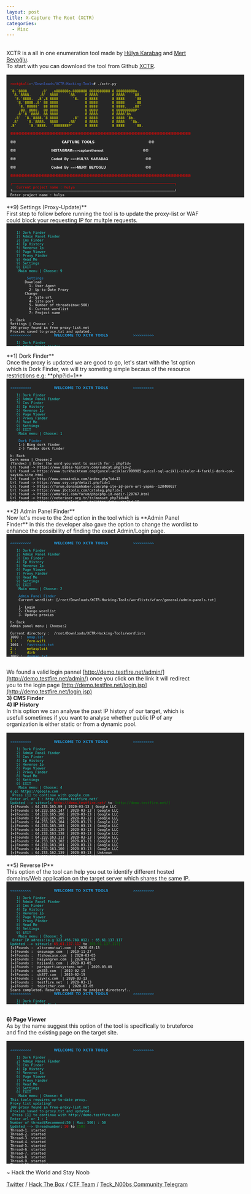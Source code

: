 ```yaml
---
layout: post
title: X-Capture The Root (XCTR)
categories:
  - Misc
---
```


<br>XCTR is a all in one enumeration tool made by [Hülya Karabag](https://www.instagram.com/tmrswrr/?hl=en) and [Mert Beyoğlu](https://www.instagram.com/mertbyo/?hl=en).
<br>To start with you can download the tool from Github [XCTR](https://github.com/capture0x/XCTR-Hacking-Tools).
<font size="1">
<div style="height:300px;width:600px;overflow:auto;background-color:#262626;color:White;scrollbar-base-color:gold;font-family:monospace;padding:10px;">
<p><font color="red">root@kali</font>:<font color="RoyalBlue">~/Downloads/XCTR-Hacking-Tools</font># ./xctr.py</p>
<p><font color="yellow">`8.`8888.&nbsp;&nbsp;&nbsp;&nbsp;&nbsp;&nbsp;,8'&nbsp;&nbsp;,o888888o.8888888&nbsp;8888888888&nbsp;8&nbsp;888888888o.</font>
<br><font color="yellow">&nbsp;`8.`8888.&nbsp;&nbsp;&nbsp;&nbsp;,8'&nbsp;&nbsp;8888&nbsp;&nbsp;&nbsp;&nbsp;&nbsp;`88.&nbsp;&nbsp;&nbsp;&nbsp;8&nbsp;8888&nbsp;&nbsp;&nbsp;&nbsp;&nbsp;&nbsp;&nbsp;8&nbsp;8888&nbsp;&nbsp;&nbsp;&nbsp;`88.</font>  
<br><font color="yellow">&nbsp;&nbsp;`8.`8888.&nbsp;&nbsp;,8',8&nbsp;8888&nbsp;&nbsp;&nbsp;&nbsp;&nbsp;&nbsp;&nbsp;`8.&nbsp;&nbsp;&nbsp;8&nbsp;8888&nbsp;&nbsp;&nbsp;&nbsp;&nbsp;&nbsp;&nbsp;8&nbsp;8888&nbsp;&nbsp;&nbsp;&nbsp;&nbsp;`88</font>  
<br><font color="yellow">&nbsp;&nbsp;&nbsp;`8.`8888.,8'&nbsp;88&nbsp;8888&nbsp;&nbsp;&nbsp;&nbsp;&nbsp;&nbsp;&nbsp;&nbsp;&nbsp;&nbsp;&nbsp;&nbsp;&nbsp;8&nbsp;8888&nbsp;&nbsp;&nbsp;&nbsp;&nbsp;&nbsp;&nbsp;8&nbsp;8888&nbsp;&nbsp;&nbsp;&nbsp;&nbsp;,88</font>  
<br><font color="yellow">&nbsp;&nbsp;&nbsp;&nbsp;`8.`88888'&nbsp;&nbsp;88&nbsp;8888&nbsp;&nbsp;&nbsp;&nbsp;&nbsp;&nbsp;&nbsp;&nbsp;&nbsp;&nbsp;&nbsp;&nbsp;&nbsp;8&nbsp;8888&nbsp;&nbsp;&nbsp;&nbsp;&nbsp;&nbsp;&nbsp;8&nbsp;8888.&nbsp;&nbsp;&nbsp;,88'</font>  
<br><font color="yellow">&nbsp;&nbsp;&nbsp;&nbsp;.88.`8888.&nbsp;&nbsp;88&nbsp;8888&nbsp;&nbsp;&nbsp;&nbsp;&nbsp;&nbsp;&nbsp;&nbsp;&nbsp;&nbsp;&nbsp;&nbsp;&nbsp;8&nbsp;8888&nbsp;&nbsp;&nbsp;&nbsp;&nbsp;&nbsp;&nbsp;8&nbsp;888888888P'</font>   
<br><font color="yellow">&nbsp;&nbsp;&nbsp;.8'`8.`8888.&nbsp;88&nbsp;8888&nbsp;&nbsp;&nbsp;&nbsp;&nbsp;&nbsp;&nbsp;&nbsp;&nbsp;&nbsp;&nbsp;&nbsp;&nbsp;8&nbsp;8888&nbsp;&nbsp;&nbsp;&nbsp;&nbsp;&nbsp;&nbsp;8&nbsp;8888`8b</font>       
<br><font color="yellow">&nbsp;&nbsp;.8'&nbsp;&nbsp;`8.`8888.`8&nbsp;8888&nbsp;&nbsp;&nbsp;&nbsp;&nbsp;&nbsp;&nbsp;.8'&nbsp;&nbsp;&nbsp;8&nbsp;8888&nbsp;&nbsp;&nbsp;&nbsp;&nbsp;&nbsp;&nbsp;8&nbsp;8888&nbsp;`8b.</font>     
<br><font color="yellow">&nbsp;.8'&nbsp;&nbsp;&nbsp;&nbsp;`8.`8888.&nbsp;&nbsp;8888&nbsp;&nbsp;&nbsp;&nbsp;&nbsp;,88'&nbsp;&nbsp;&nbsp;&nbsp;8&nbsp;8888&nbsp;&nbsp;&nbsp;&nbsp;&nbsp;&nbsp;&nbsp;8&nbsp;8888&nbsp;&nbsp;&nbsp;`8b.</font>   
<br><font color="yellow">.8'&nbsp;&nbsp;&nbsp;&nbsp;&nbsp;&nbsp;`8.`8888.&nbsp;&nbsp;`8888888P'&nbsp;&nbsp;&nbsp;&nbsp;&nbsp;&nbsp;8&nbsp;8888&nbsp;&nbsp;&nbsp;&nbsp;&nbsp;&nbsp;&nbsp;8&nbsp;8888&nbsp;&nbsp;&nbsp;&nbsp;&nbsp;`88.</font></p>        
<p><font color="red">֎֎֎֎֎֎֎֎֎֎֎֎֎֎֎֎֎֎֎֎֎֎֎֎֎֎֎֎֎֎֎֎֎֎֎֎֎֎֎֎֎֎֎֎֎֎֎֎֎֎֎֎֎֎֎֎֎֎֎֎֎֎֎֎</font></p>
<p><font color="white">֎֎&nbsp;&nbsp;&nbsp;&nbsp;&nbsp;&nbsp;&nbsp;&nbsp;&nbsp;&nbsp;&nbsp;&nbsp;&nbsp;&nbsp;&nbsp;&nbsp;&nbsp;&nbsp;&nbsp;&nbsp;&nbsp;&nbsp;𝗖𝗔𝗣𝗧𝗨𝗥𝗘 𝗧𝗢𝗢𝗟𝗦&nbsp;&nbsp;&nbsp;&nbsp;&nbsp;&nbsp;&nbsp;&nbsp;&nbsp;&nbsp;&nbsp;&nbsp;&nbsp;&nbsp;&nbsp;&nbsp;&nbsp;&nbsp;&nbsp;&nbsp;&nbsp;&nbsp;&nbsp;&nbsp;&nbsp;&nbsp;֎֎</font></p>
<p><font color="white">֎֎&nbsp;&nbsp;&nbsp;&nbsp;&nbsp;&nbsp;&nbsp;&nbsp;&nbsp;&nbsp;&nbsp;&nbsp;&nbsp;&nbsp;&nbsp;&nbsp;&nbsp;𝐈𝐍𝐒𝐓𝐀𝐆𝐑𝐀𝐌==>𝐜𝐚𝐩𝐭𝐮𝐫𝐞𝐭𝐡𝐞𝐫𝐨𝐨𝐭&nbsp;&nbsp;&nbsp;&nbsp;&nbsp;&nbsp;&nbsp;&nbsp;&nbsp;&nbsp;&nbsp;&nbsp;&nbsp;&nbsp;&nbsp;&nbsp;&nbsp;&nbsp;&nbsp;֎֎</font></p>
<p><font color="white">֎֎&nbsp;&nbsp;&nbsp;&nbsp;&nbsp;&nbsp;&nbsp;&nbsp;&nbsp;&nbsp;&nbsp;&nbsp;&nbsp;&nbsp;&nbsp;&nbsp;&nbsp;𝐂𝐨𝐝𝐞𝐝 𝐁𝐲 ==>𝐇𝐔𝐋𝐘𝐀 𝐊𝐀𝐑𝐀𝐁𝐀𝐆&nbsp;&nbsp;&nbsp;&nbsp;&nbsp;&nbsp;&nbsp;&nbsp;&nbsp;&nbsp;&nbsp;&nbsp;&nbsp;&nbsp;&nbsp;&nbsp;&nbsp;&nbsp;֎֎</font></p>
<p><font color="white">֎֎&nbsp;&nbsp;&nbsp;&nbsp;&nbsp;&nbsp;&nbsp;&nbsp;&nbsp;&nbsp;&nbsp;&nbsp;&nbsp;&nbsp;&nbsp;&nbsp;&nbsp;𝐂𝐨𝐝𝐞𝐝 𝐁𝐲 ==>𝐌𝐄𝐑𝐓 𝐁𝐄𝐘𝐎𝐆𝐋𝐔&nbsp;&nbsp;&nbsp;&nbsp;&nbsp;&nbsp;&nbsp;&nbsp;&nbsp;&nbsp;&nbsp;&nbsp;&nbsp;&nbsp;&nbsp;&nbsp;&nbsp;&nbsp;&nbsp;֎֎</font></p>
<p><font color="red">֎֎֎֎֎֎֎֎֎֎֎֎֎֎֎֎֎֎֎֎֎֎֎֎֎֎֎֎֎֎֎֎֎֎֎֎֎֎֎֎֎֎֎֎֎֎֎֎֎֎֎֎֎֎֎֎֎֎֎֎֎֎֎֎</font></p>
<p><font color="red">┌──────────────────────────────────────────────────────────────────────────────┐</font>
<br><font color="red">&nbsp;&nbsp;&nbsp;Current project name	: hulya</font>
<br><font color="white">└──────────────────────────────────────────────────────────────────────────────┘</font>
<br><font color="white">Enter project name		: hulya</font>
<br><font color="red">Directory not found!</font>
<br><font color="white">Do you want to create _hulya_ named project directory?</font>
<br><font color="white">y/n	: y</font>
<br><font color="#6bff33">Directory created successfully!</font>
<br><font color="#6bff33">Check directory	: /root/Downloads/XCTR-Hacking-Tools/results/hulya</font>
<br><font color="#239ade"><<<<<<<<<<&nbsp;&nbsp;&nbsp;&nbsp;&nbsp;&nbsp;&nbsp;&nbsp;&nbsp;&nbsp;&nbsp;𝗪𝗘𝗟𝗖𝗢𝗠𝗘 𝗧𝗢 𝗫𝗖𝗧𝗥 𝗧𝗢𝗢𝗟𝗦&nbsp;&nbsp;&nbsp;&nbsp;&nbsp;&nbsp;&nbsp;&nbsp;&nbsp;&nbsp;&nbsp;&nbsp;>>>>>>>>>></font></p>
<p><font color="23ded6">&nbsp;&nbsp;&nbsp;1) Dork Finder</font>
<br><font color="23ded6">&nbsp;&nbsp;&nbsp;2) Admin Panel Finder</font>
<br><font color="23ded6">&nbsp;&nbsp;&nbsp;3) Cms Finder</font>
<br><font color="23ded6">&nbsp;&nbsp;&nbsp;4) Ip History</font>
<br><font color="23ded6">&nbsp;&nbsp;&nbsp;5) Reverse Ip</font>
<br><font color="23ded6">&nbsp;&nbsp;&nbsp;6) Page Viewer</font>
<br><font color="23ded6">&nbsp;&nbsp;&nbsp;7) Proxy Finder</font>
<br><font color="23ded6">&nbsp;&nbsp;&nbsp;8) Read Me</font>
<br><font color="23ded6">&nbsp;&nbsp;&nbsp;9) Settings</font>
<br><font color="23ded6">&nbsp;&nbsp;&nbsp;0) EXIT</font>
<br><font color="23ded6">&nbsp;&nbsp;&nbsp;&nbsp;Main menu | Choose:</font> </p>
</div>
</font>
<br>**9) Settings (Proxy-Update)**
<br>First step to follow before running the tool is to update the proxy-list or WAF could block your requesting IP for multple requests.
<font size="1">
<div style="height:300px;width:600px;overflow:auto;background-color:#262626;color:White;scrollbar-base-color:gold;font-family:monospace;padding:10px;">
<p><font color="23ded6">&nbsp;&nbsp;&nbsp;1) Dork Finder</font>
<br><font color="23ded6">&nbsp;&nbsp;&nbsp;2) Admin Panel Finder</font>
<br><font color="23ded6">&nbsp;&nbsp;&nbsp;3) Cms Finder</font>
<br><font color="23ded6">&nbsp;&nbsp;&nbsp;4) Ip History</font>
<br><font color="23ded6">&nbsp;&nbsp;&nbsp;5) Reverse Ip</font>
<br><font color="23ded6">&nbsp;&nbsp;&nbsp;6) Page Viewer</font>
<br><font color="23ded6">&nbsp;&nbsp;&nbsp;7) Proxy Finder</font>
<br><font color="23ded6">&nbsp;&nbsp;&nbsp;8) Read Me</font>
<br><font color="23ded6">&nbsp;&nbsp;&nbsp;9) Settings</font>
<br><font color="23ded6">&nbsp;&nbsp;&nbsp;0) EXIT</font>
<br><font color="23ded6">&nbsp;&nbsp;&nbsp;&nbsp;Main menu | Choose: 9</font></p>
<p><font color="#239ade">&nbsp;&nbsp;&nbsp;&nbsp;&nbsp;&nbsp;&nbsp;&nbsp;Settings</font>
<br><font color="white">&nbsp;&nbsp;&nbsp;&nbsp;&nbsp;&nbsp;&nbsp;Download</font>
<br><font color="white">&nbsp;&nbsp;&nbsp;&nbsp;&nbsp;&nbsp;&nbsp;&nbsp;&nbsp;1- User Agent</font>
<br><font color="white">&nbsp;&nbsp;&nbsp;&nbsp;&nbsp;&nbsp;&nbsp;&nbsp;&nbsp;2- Up-to-Date Proxy</font>
<br><font color="white">&nbsp;&nbsp;&nbsp;&nbsp;&nbsp;&nbsp;&nbsp;Change</font>
<br><font color="white">&nbsp;&nbsp;&nbsp;&nbsp;&nbsp;&nbsp;&nbsp;&nbsp;&nbsp;3- Site url</font> 
<br><font color="white">&nbsp;&nbsp;&nbsp;&nbsp;&nbsp;&nbsp;&nbsp;&nbsp;&nbsp;4- Site port</font> 
<br><font color="white">&nbsp;&nbsp;&nbsp;&nbsp;&nbsp;&nbsp;&nbsp;&nbsp;&nbsp;5- Number of threads(max:500)</font> 
<br><font color="white">&nbsp;&nbsp;&nbsp;&nbsp;&nbsp;&nbsp;&nbsp;&nbsp;&nbsp;6- Current wordlist</font>
<br><font color="white">&nbsp;&nbsp;&nbsp;&nbsp;&nbsp;&nbsp;&nbsp;&nbsp;&nbsp;7- Project name</font></p>      
<p><font color="white">b- Back</font>
<br><font color="white">Settings | Choose	: 2</font>
<br><font color="white">300 proxy found in free-proxy-list.net</font>
<br><font color="white">Proxies saved to proxy.txt  and updated.</font>
<br><font color="#239ade"><<<<<<<<<<&nbsp;&nbsp;&nbsp;&nbsp;&nbsp;&nbsp;&nbsp;&nbsp;&nbsp;&nbsp;&nbsp;𝗪𝗘𝗟𝗖𝗢𝗠𝗘 𝗧𝗢 𝗫𝗖𝗧𝗥 𝗧𝗢𝗢𝗟𝗦&nbsp;&nbsp;&nbsp;&nbsp;&nbsp;&nbsp;&nbsp;&nbsp;&nbsp;&nbsp;&nbsp;&nbsp;>>>>>>>>>></font></p>
<p><font color="23ded6">&nbsp;&nbsp;&nbsp;1) Dork Finder</font>
<br><font color="23ded6">&nbsp;&nbsp;&nbsp;2) Admin Panel Finder</font>
<br><font color="23ded6">&nbsp;&nbsp;&nbsp;3) Cms Finder</font>
<br><font color="23ded6">&nbsp;&nbsp;&nbsp;4) Ip History</font>
<br><font color="23ded6">&nbsp;&nbsp;&nbsp;5) Reverse Ip</font>
<br><font color="23ded6">&nbsp;&nbsp;&nbsp;6) Page Viewer</font>
<br><font color="23ded6">&nbsp;&nbsp;&nbsp;7) Proxy Finder</font>
<br><font color="23ded6">&nbsp;&nbsp;&nbsp;8) Read Me</font>
<br><font color="23ded6">&nbsp;&nbsp;&nbsp;9) Settings</font>
<br><font color="23ded6">&nbsp;&nbsp;&nbsp;0) EXIT</font>
<br><font color="23ded6">&nbsp;&nbsp;&nbsp;&nbsp;Main menu | Choose:</font> </p>
</div>
</font>  
<br>**1) Dork Finder**
<br>Once the proxy is updated we are good to go, let's start with the 1st option which is Dork Finder, we will try someting simple becaus of the resource restrictions e.g: **php?id=1**
<font size="1">
<div style="height:300px;width:600px;overflow:auto;background-color:#262626;color:White;scrollbar-base-color:gold;font-family:monospace;padding:10px;">
<p><font color="#239ade"><<<<<<<<<<&nbsp;&nbsp;&nbsp;&nbsp;&nbsp;&nbsp;&nbsp;&nbsp;&nbsp;&nbsp;&nbsp;𝗪𝗘𝗟𝗖𝗢𝗠𝗘 𝗧𝗢 𝗫𝗖𝗧𝗥 𝗧𝗢𝗢𝗟𝗦&nbsp;&nbsp;&nbsp;&nbsp;&nbsp;&nbsp;&nbsp;&nbsp;&nbsp;&nbsp;&nbsp;&nbsp;>>>>>>>>>></font></p>
<p><font color="23ded6">&nbsp;&nbsp;&nbsp;1) Dork Finder</font>
<br><font color="23ded6">&nbsp;&nbsp;&nbsp;2) Admin Panel Finder</font>
<br><font color="23ded6">&nbsp;&nbsp;&nbsp;3) Cms Finder</font>
<br><font color="23ded6">&nbsp;&nbsp;&nbsp;4) Ip History</font>
<br><font color="23ded6">&nbsp;&nbsp;&nbsp;5) Reverse Ip</font>
<br><font color="23ded6">&nbsp;&nbsp;&nbsp;6) Page Viewer</font>
<br><font color="23ded6">&nbsp;&nbsp;&nbsp;7) Proxy Finder</font>
<br><font color="23ded6">&nbsp;&nbsp;&nbsp;8) Read Me</font>
<br><font color="23ded6">&nbsp;&nbsp;&nbsp;9) Settings</font>
<br><font color="23ded6">&nbsp;&nbsp;&nbsp;0) EXIT</font>
<br><font color="23ded6">&nbsp;&nbsp;&nbsp;&nbsp;Main menu | Choose: 1</font> </p>
<p><font color="#239ade">&nbsp;&nbsp;&nbsp;&nbsp;Dork Finder</font>
<br>&nbsp;&nbsp;&nbsp;&nbsp;1-) Bing dork finder      
<br>&nbsp;&nbsp;&nbsp;&nbsp;2-) Yandex dork finder</p>
<p>b- Back
<br>Dork menu | Choose:2
<br>(Yandex) | Enter the word you want to search for	: php?id=
<br>Url found ->  https://www.bible-history.com/subcat.php?id=2
<br>Url found ->  https://www.turkhackteam.org/guncel-aciklar/999985-guncel-sql-acikli-siteler-4-farkli-dork-cok-sayida-site.html
<br>Url found ->  http://www.sneaindia.com/index.php?id=15
<br>Url found ->  https://www.ssy.org/detail.php?id=1
<br>Url found ->  https://forum.donanimhaber.com/php-ile-id-gore-url-yapma--128400037
<br>Url found ->  https://www.jbctools.com/cataleg.php?id=1
<br>Url found ->  https://wmaraci.com/forum/php/php-id-nedir-120767.html
<br>Url found ->  https://veteriner.org.tr/tr/manset.php?id=46
<br>Url found ->  https://arsyayinlari.com.tr/kitap-detay.php?id=10
<br>Url found ->  http://katun.me/page.php?id=10
<br>Url found ->  http://esjindex.org/search.php?id=1
<br>Url found ->  http://zskblog.com/detay.aspx?id=10
<br>Url found ->  http://www.asfaa.org/members.php?id=1
<br>Url found ->  https://davidshop.com/showcat.php?id=55
<br>Url found ->  https://code.tutsplus.com/tr/tutorials/build-a-shopping-cart-with-php-and-mysql--net-5144
<br>Url found ->  https://www.erdinckoc.com.tr/htaccess-ile-php-seo-url-yapma-sef-link-nasil-yapilir-86.html
<br>Url found ->  http://burhanaltintas.com/HTML/Sayfa/7/php-htaccess-ile-seo-dostu-url-yapimi.html
<br>Url found ->  https://www.r10.net/php/691284-id-ye-gore-veri-cekme.html
<br>Url found ->  https://davutabi.com/php-htaccess-ile-seo-uyumlu-link-yapimi
<br>Url found ->  https://sanalkurs.net/php-ile-sayfa-editoru-3571.html
<br>Url found ->  https://www.mbrepository.com/category.php?id=1
<br>Url found ->  https://www.harunalp.com/pdo-ile-site-ici-arama-motoru-yapimi/
<br>Url found ->  https://stackoverflow.com/questions/28558523/get-id-from-html-form-php
<br>Url found ->  https://meveseinternet.wordpress.com/2015/11/20/htaccess-ile-permalink-seo-yapimi/
<br>Url found ->  https://ocw.metu.edu.tr/course/view.php?id=248
<br>Url found ->  http://www.meggieschneider.com/php/detail.php?id=48
<br>Url found ->  https://freescience.info/books.php?id=1
<br>Url found ->  https://www.php.net/manual/tr/function.session-id.php
<br>Url found ->  http://forum.efatura.gov.tr/view.php?id=330
<br>Url found ->  https://creativeyazilim.com/blog/php-guvenlik-en-yaygin-aciklar-ve-guvenlik-onlemleri
<br>Url found ->  https://www.dafont.com/mtheme.php?id=6
<br>Url found ->  https://www.sanalicerik.com/sef-link-icin-ornek-olarak-hazirlanmis-htaccess-kodlari-dosyasi/
<br>Url found ->  https://www.mustafaercel.com/2013/09/web-sayfalarimizi-seo-linklerle-yapilandiralim/
<br>Url found ->  http://www.koddunyasi.net/makale_detay.aspx?makale_ID=254&m_KTG_ID=3&m_KTG=PHP
<br>Url found ->  http://iagcc.com/news.php?id=58
<br>Url found ->  https://www.phpr.org/php-ile-sayfalama/
<br>Url found ->  http://blog.kesdi.com/php/phpileseflink/
<br>Url found ->  https://www.laboshop.com/index.php?id=5&L=1
<br>Url found ->  https://interaliaproject.com/news.php?id=23
<br>Url found ->  http://www.czga.ro/pagina.php?id=10
<br>Url found ->  http://forum.efatura.gov.tr/view.php?id=330
<br>Url found ->  http://www.adabroker.com.tr/page.php?id=1
<br>Url found ->  http://www.koddunyasi.net/makale_detay.aspx?makale_ID=254&m_KTG_ID=3&m_KTG=PHP
<br>Url found ->  https://gs1.tobb.org.tr/menu_goster.php?Id=24&MenuId=19
<br>Url found ->  http://iagcc.com/news.php?id=58
<br>Url found ->  http://blog.kesdi.com/php/phpileseflink/
<br>Url found ->  https://www.pixheaven.net/galerie_us.php?id=22
<br>Url found ->  https://www.ismailsaygili.com.tr/2012/10/mysql-blind-injection-uygulama-giris.html
<br>Url found ->  https://yeraltidunya.blogspot.com/2015/01/sql-injection-2015-dorklar-ve-program.html
<br>Url found ->  https://www.tacc.co.il/story.php?id=9
<br>Url found ->  https://www.pixheaven.net/galerie_us.php?id=22
<br>Url found ->  https://www.ismailsaygili.com.tr/2012/10/mysql-blind-injection-uygulama-giris.html
<br>Url found ->  https://yavuz-selim.com/18/01/2016/130/php-seo-uyumlu-link-yapimi
<br>Url found ->  https://xarybdisdeegitim.wordpress.com/hazir-sql-dorklari/
<br>Url found ->  http://www.beycan.net/441/php-server-global-dizisi-degiskenleri-ve-kullanimi.html
<br>Url found ->  http://vedavet.com/urun_detay.php?id=6
<br>Url found ->  https://www.hakantasan.com/index/makaleler/94/php-session-kullanimi-oturum-yonetimi/
<br>Url found ->  http://www.erbilen.net/pdo-kullanimi/
<br>Url found ->  https://www.ggd.org.tr/sehir_efsaneleri2.php?id=47
<br>Url found ->  http://www.koppert.com.tr/sayfa.php?id=3
<br>Url found ->  http://romanianwriters.ro/s.php?id=1
<br>Url found ->  http://www.belgeler.org/hpm/html-php-mysql-giris_prg-php-giris.html
<br>Url found ->  http://www.cordoganclark.com/newsitem.php?id=8
<br>Url found ->  https://www.daniweb.com/programming/web-development/threads/392221/php-get-id-from-url
<br>Url found ->  https://dergi.mta.gov.tr/index.php?id=arsiv
<br>Url found ->  http://wurm.info/index.php?id=6
<br>Url found ->  http://www.korotonomedya.net/kor/index.php?id=6
<br>Url found ->  https://primes.utm.edu/top20/page.php?id=1
<br>Url found ->  https://gencler.org/okumalik.php?id=14
<br>Url found ->  https://www.exoticfever.com/artists.php?id=115
<br>Url found ->  https://www.youtube.com/watch?v=EHjpiu74Q0s
<br>Url found ->  https://makaleci.com/php-mysql-islemleri-ekleme-silme-duzenleme-listeleme.html
<br>Url found ->  https://ugurgelisken.com/php-ve-mysqli-dersleri-7-php-ve-mysqli-ile-crud-create-read-update-delete-uygulama-ornegi/
<br>Url found ->  https://piranha.com.tr/destek/news.php?id=87
<br>Url found ->  https://isr-tkd.com/index.php?cntr=e/news.php?id=1
<br>Url found ->  https://trod.org.tr/content.php?id=86
<br>Url found ->  http://sebilyayinevi.com/index.php?route=product/product&product_id=88
<br>Url found ->  https://www.w3schools.com/php/php_mysql_insert_lastid.asp
<br>Url found ->  http://www.javsu.com.tr/duyurular.php?id=80
<br>Url found ->  http://eduroam.giresun.edu.tr/index.php?id=192
<br>Url found ->  https://ogretimsistemi.avrasya.edu.tr/mod/page/view.php?id=2215
<br>Url found ->  https://www.kamer.org.tr/icerik_detay.php?id=57
<br>Url found ->  https://github.com/rseyf/php-id3
<br>Url found ->  https://turkcephp.wordpress.com/2011/09/03/php-ile-bulundugunuz-sayfanin-url-adresini-almak/
<br>Url found ->  https://www.tutorialrepublic.com/php-tutorial/php-mysql-last-inserted-id.php
<br>Url found ->  https://www.phpkodlari.com/kolay-web-sayfasi/ic-ice-for-foreach-kullanarak-mysqle-coklu-kayit-nasil-yapilir/
<br>Url found ->  https://help.directadmin.com/item.php?id=306
<br>Url found ->  https://www.turcas.com.tr/kupurler.php?id=74
<br>Url found ->  https://hazretimehdi.com/makale.php?id=14417
<br>Url found ->  https://phpfiddle.org/
<br>Url found ->  https://www.uni-corvinus.hu/index.php?id=44558
<br>Url found ->  https://www.killersites.com/community/index.php?/topic/3064-basic-php-system-view-edit-add-delete-records-with-mysqli/
<br>Url found ->  https://www.dailymotion.com/video/xdlcp9
<br>Url found ->  https://www.fizik.itu.edu.tr/tr/member.php?id=1
<br>Url found ->  https://siesta.com.tr/products.php?id=10
<br>Url found ->  http://www.adabroker.com.tr/page.php?id=1
<br>Url found ->  http://coda.cc/product/product.php?id=4
<br>Url found ->  https://acikders.ankara.edu.tr/course/view.php?id=26
<br>Url found ->  https://www.frmtr.com/asp-perl-php-html/5722451-php-mysql-id-ye-gore-veri-cekme-yardim.html
<br>Url found ->  https://orhanholding.com/category.php?id=25
<br>Url found ->  https://kodlab.com/BookDetail.aspx?ID=569
<br>Url found ->  https://yilmazdemir.com.tr/phpde-blog-veya-icerik-yonetim-sistemi-olusturmak
<br>Url found ->  http://www.ampak.com.tw/product.php?id=21
<br>Url found ->  https://www.mediaclick.com.tr/blog/php-nedir
<br>Url found ->  http://www.kepan.org.tr/icerik.php?id=338
<br>Url found ->  https://www.serpito.com/php-ajax-begeni-oylama-uygulamasi/
<br>Url found ->  https://www.guraysuerdem.com/php-ile-oturum-yonetimi-session/
<br>Url found ->  https://forum.shiftdelete.net/threads/php-uzantida-resim-gostermek.69351/
<br>Url found ->  http://www.harkavagrant.com/index.php?id=1
<br>Url found ->  https://www.centraline.com/partnerweb/
<br>Url found ->  http://berkeleyrecycling.org/page.php?id=1
<br>Url found ->  http://www.a-plussoft.com/en/products.php?id=1
<br>Url found ->  https://bilgisayaci.org/php-ile-veritabaninda-veri-silme/
<br>Url found ->  http://www.sallatykka.com/web/index.php?id=21
<br>Url found ->  https://www.quora.com/How-can-I-rewrite-the-URL-index-PHP-Route-account-profile-to-profile-PHP-Id-any-user-id-note-that-I-have-index-PHP-Route-account-profile
<br>Url found ->  http://www.thecoders.net/makaleoku-1-52-PHP--Session-Kullanimi.html
<br>Url found ->  https://www.inmotionhosting.com/support/website/grab-all-comments-from-database/
<br>Url found ->  https://www.facebook.com/profile.php?id=100001805730811
<br>Url found ->  http://www.enespekkaya.com/php-de-rss-olusturmak/
<br>Url found ->  http://hawkee.com/snippet/2064/
<br>Url found ->  http://www.cqfa.ca/public/index.php?id=1
<br>Url found ->  https://burakdemirtas.org/essiz-unique-id-olusturmak/
<br>Url found ->  http://www.leitner.com.tr/galeri.php?id=2
<br>Url found ->  https://www.thoughtco.com/how-to-generate-unique-id-2694169
<br>Url found ->  http://www.lxqqfy.com/e/product.php?id=MR300
<br>Url found ->  https://www.seaofstories.com/title.php?id=5193
<br>Url found ->  https://www.gib.gov.tr/index.php?id=1079&uid=kusMj3u2REeuOYBg&type=bkk
<br>Url found ->  https://www.supremacy1914.com/
<br>Url found ->  https://hacksearch.wordpress.com/2014/06/26/paypal-bitcoins-kredi-kart-sql-dorks/
<br>Url found ->  http://www.bildiklerimiz.net/Blog/PHP--MySQL-Update-islemi
<br>Url found ->  https://beltslib.net/sik-yapilan-php-hatalari.html
<br>Url found ->  https://developer.wordpress.org/reference/functions/get_the_id/
<br>Url found ->  https://www.sitepoint.com/community/t/username-in-url-instead-of-user-id-php/291913
<br>Url found ->  https://www.webloadmpstore.com/product.php?id=3
<br>Url found ->  https://kabelindo.co.id/readnews.php?id=4
<br>Url found ->  http://www.sksdb.hacettepe.edu.tr/new/post.php?id=5&title=hu-kart-talep-formlari
<br>Url found ->  http://canmose.org/sorucevap/question/php-de-quar-ile-gonderilen-id-yi-alma/
<br>Url found ->  https://smtmax.com/category.php?id=2
<br>Url found ->  http://www.oselart.com/proje-detay.php?id=4
<br>Url found ->  https://www.phpeasystep.com/workshopview.php?id=6
<br>Url found ->  https://www.meb.gov.tr/MEB_DUYURUAYRINTI.PHP?ID=6478
<br>Url found ->  https://www.bridgebase.com/store/movies/viewer.php?id=3295
<br>Url found ->  https://www.mylmz.in/genel/en-iyi-10-php-ide
<br>Url found ->  https://ilslbd.com/content.php?Id=4
<br>Url found ->  https://convivea.com/product.php?id=2
<br>Url found ->  https://www.freewordexcelpassword.com/index.php?id=download
<br>Url found ->  https://perishablepress.com/dynamic-body-class-id-php-wordpress/
<br>Url found ->  https://www.migration.gov.rw/index.php?id=7
<br>Url found ->  https://www.tr3d.com/index.php?id=dokuman
<br>Url found ->  https://sqesial.blogspot.com/2015/03/sql-ackl-site-hackleme.html
<br>Url found ->  http://phpdefteri.com/icerik/65/kayit_ekleme_3_uye_kayit.html
<br>Url found ->  https://www.stardoll.com/contest/view.php?id=4017
<br>Url found ->  https://bloody.com/en/download.php?id=6
<br>Url found ->  https://gs1.tobb.org.tr/menu_goster.php?Id=24&MenuId=19
<br>Url found ->  http://www.coda-continuum.com/product/product.php?id=4
<br>Url found ->  http://www.karpa.com.tr/index.php?p=contact&contact_id=4
<br>Url found ->  http://bilgisayar-muhendisleri.blogspot.com/2014/01/php-mysql-image-upload-etme-ve-okuma.html
<br>Url found ->  https://wordpress.stackexchange.com/q/59476
<br>Url found ->  https://codeanywhere.com/
<br>Url found ->  http://img491.yukle.tc/image.php?id=2575m.JPG
<br>Url found ->  http://www.coral-shop.com/news.php?id=220
<br>Url found ->  https://www.muratyazici.com/php-kullanici-girisi.html
<br>Url found ->  https://www.codeofaninja.com/2014/06/php-object-oriented-crud-example-oop.html
<br>Url found ->  https://hayaletinyeri.com/jquery-ile-php-kullanarak-sayfayi-yenilemeden-get-metodunu-kullanmak/
<br>Url found ->  https://www.mmproje.com.tr/projedetay.php?id=42&k=1
<br>Url found ->  http://360dizayn.com/projeler.php?id=4
<br>Url found ->  http://www.adanafikirplatformu.org/content.php?id=1
<br>Url found ->  https://mesutd.com/php-ile-mysql-veritabanina-baglanip-veri-ekleme-silme-duzenleme-ve-listeleme
<br>Url found ->  http://dogaci.com.tr/urun.php?id=61
<br>Url found ->  http://xerte.eba.gov.tr/play.php?template_id=41
<br>Url found ->  https://javpet.com.tr/page.php?id=1
<br>Url found ->  http://ibonundunyasi.blogspot.com/2016/05/sql-acgn-bulma-manuel.html
<br>Url found ->  https://w3resource.com/php/function-reference/mysqli_insert_id.php
<br>Url found ->  http://www.acyt.com.tr/page.php?id=17
<br>Url found ->  https://www.yazilimekip.com/php-ile-mysql-de-bir-tabloda-bulunan-en-son-kaydin-id-degerini-almak.html
<br>Url found ->  https://www.visualscope.com/seo-friendly-urls.html
<br>Url found ->  https://eksisozluk.com/?q=php+ide
<br>Url found ->  https://www.plus2net.com/php_tutorial/variables2.php
<br>Url found ->  https://www.jdcaravan.com/store.php?id=1
<br>Url found ->  http://limitsizbilgi.com/html-multi-input-post-php-foreach-coklu-input-gonderme-ve-kaydetme.html
<br>Url found ->  http://limitsizbilgi.com/html-multi-input-post-php-foreach-coklu-input-gonderme-ve-kaydetme.html
<br>Url found ->  https://firatyildiz.net/php-pdo-mysql-ile-login-giris-sayfasi-yapimi/
<br>Url found ->  https://dev.mysql.com/doc/apis-php/en/apis-php-mysqli.insert-id.html
<br>Url found ->  https://dwar.gen.tr/clan_info.php?clan_id=2051_1
<br>Url found ->  http://www.ugurkanerez.com/detay.php?id=332
<br>Url found ->  https://wiki.jriver.com/index.php/Id
<br>Url found ->  http://www.tdb.org.tr/tdb/v2/altsayfa_goster.php?id=14&yer_id=6
<br>Url found ->  https://www.ofisimo.com/blogdetay-php-ile-html-tasarim-parcalama-221.html
<br>Url found ->  https://www.orthphoto.net/user.php?id=1
<br>Url found ->  https://quizzzat.com/content.php?id=52
<br>Url found ->  https://kulekci.net/php-the-right-way/
<br>Url found ->  https://www.formget.com/login-form-in-php/
<br>Url found ->  https://www.mobilhanem.com/php-ile-rest-api-hazirlama-ders-2/
<br>Url found ->  http://www.ramona.com.tr/katalog.php?id=2
<br>Url found ->  https://www.freelancer.com/job-search/php-id-shop/
<br>Url found ->  http://getid3.sourceforge.net/
<br>Url found ->  https://taksimplatformu.com/haberdetay.php?id=143
<br>Url found ->  https://kb.wisc.edu/page.php?id=15141
<br>Url found ->  https://mashailalqasr.com/eng/products.php?catid=1
<br>Url found ->  http://kod.gen.tr/php-ayni-sayfada-post-islemi/
<br>Results are saved to project directory!</p>
<p><font color="#239ade"><<<<<<<<<<&nbsp;&nbsp;&nbsp;&nbsp;&nbsp;&nbsp;&nbsp;&nbsp;&nbsp;&nbsp;&nbsp;𝗪𝗘𝗟𝗖𝗢𝗠𝗘 𝗧𝗢 𝗫𝗖𝗧𝗥 𝗧𝗢𝗢𝗟𝗦&nbsp;&nbsp;&nbsp;&nbsp;&nbsp;&nbsp;&nbsp;&nbsp;&nbsp;&nbsp;&nbsp;&nbsp;>>>>>>>>>></font></p>
<p><font color="23ded6">&nbsp;&nbsp;&nbsp;1) Dork Finder</font>
<br><font color="23ded6">&nbsp;&nbsp;&nbsp;2) Admin Panel Finder</font>
<br><font color="23ded6">&nbsp;&nbsp;&nbsp;3) Cms Finder</font>
<br><font color="23ded6">&nbsp;&nbsp;&nbsp;4) Ip History</font>
<br><font color="23ded6">&nbsp;&nbsp;&nbsp;5) Reverse Ip</font>
<br><font color="23ded6">&nbsp;&nbsp;&nbsp;6) Page Viewer</font>
<br><font color="23ded6">&nbsp;&nbsp;&nbsp;7) Proxy Finder</font>
<br><font color="23ded6">&nbsp;&nbsp;&nbsp;8) Read Me</font>
<br><font color="23ded6">&nbsp;&nbsp;&nbsp;9) Settings</font>
<br><font color="23ded6">&nbsp;&nbsp;&nbsp;0) EXIT</font>
<br><font color="23ded6">&nbsp;&nbsp;&nbsp;&nbsp;Main menu | Choose:</font> </p>
</div>
</font>
<br>**2) Admin Panel Finder**
<br>Now let's move to the 2nd option in the tool which is **Admin Panel Finder** in this the developer also gave the option to change the wordlist to enhance the possibility of finding the exact Admin/Login page.

<font size="1">
<div style="height:300px;width:600px;overflow:auto;background-color:#262626;color:White;scrollbar-base-color:gold;font-family:monospace;padding:10px;">
<p><font color="#239ade"><<<<<<<<<<&nbsp;&nbsp;&nbsp;&nbsp;&nbsp;&nbsp;&nbsp;&nbsp;&nbsp;&nbsp;&nbsp;𝗪𝗘𝗟𝗖𝗢𝗠𝗘 𝗧𝗢 𝗫𝗖𝗧𝗥 𝗧𝗢𝗢𝗟𝗦&nbsp;&nbsp;&nbsp;&nbsp;&nbsp;&nbsp;&nbsp;&nbsp;&nbsp;&nbsp;&nbsp;&nbsp;>>>>>>>>>></font></p>
<p><font color="23ded6">&nbsp;&nbsp;&nbsp;1) Dork Finder</font>
<br><font color="23ded6">&nbsp;&nbsp;&nbsp;2) Admin Panel Finder</font>
<br><font color="23ded6">&nbsp;&nbsp;&nbsp;3) Cms Finder</font>
<br><font color="23ded6">&nbsp;&nbsp;&nbsp;4) Ip History</font>
<br><font color="23ded6">&nbsp;&nbsp;&nbsp;5) Reverse Ip</font>
<br><font color="23ded6">&nbsp;&nbsp;&nbsp;6) Page Viewer</font>
<br><font color="23ded6">&nbsp;&nbsp;&nbsp;7) Proxy Finder</font>
<br><font color="23ded6">&nbsp;&nbsp;&nbsp;8) Read Me</font>
<br><font color="23ded6">&nbsp;&nbsp;&nbsp;9) Settings</font>
<br><font color="23ded6">&nbsp;&nbsp;&nbsp;0) EXIT</font>
<br><font color="23ded6">&nbsp;&nbsp;&nbsp;&nbsp;Main menu | Choose: 2</font> </p>
<p><font color="#239ade">&nbsp;&nbsp;&nbsp;&nbsp;Admin Panel Finder</font>
<br>&nbsp;&nbsp;&nbsp;&nbsp;Current wordlist: [/root/Downloads/XCTR-Hacking-Tools/wordlists/wfuzz/general/admin-panels.txt]</p>
    
<p>&nbsp;&nbsp;&nbsp;&nbsp;1- Login
<br>&nbsp;&nbsp;&nbsp;&nbsp;2- Change wordlist
<br>&nbsp;&nbsp;&nbsp;&nbsp;3- Update proxies</p>
<p>b- Back
<br>Admin panel menu | Choose:2</p>
<p>Current directory	:&nbsp;&nbsp;/root/Downloads/XCTR-Hacking-Tools/wordlists
<br>1000 :&nbsp;&nbsp;<font color="#239ade">nmap.lst </font>
<br><font color="yellow"> 1 :</font>&nbsp;&nbsp;&nbsp;&nbsp;&nbsp;<font color="yellow">fern-wifi </font>
<br>1001 :&nbsp;&nbsp;<font color="#239ade">fasttrack.txt </font>
<br><font color="yellow"> 2 :</font>&nbsp;&nbsp;&nbsp;&nbsp;&nbsp;<font color="yellow">metasploit </font>
<br><font color="yellow"> 3 :</font>&nbsp;&nbsp;&nbsp;&nbsp;&nbsp;<font color="yellow">dirb </font>
<br>1002 :&nbsp;&nbsp;<font color="#239ade">dnsmap.txt </font>
<br><font color="yellow"> 4 :</font>&nbsp;&nbsp;&nbsp;&nbsp;&nbsp;<font color="yellow">dirbuster </font>
<br><font color="yellow"> 5 :</font>&nbsp;&nbsp;&nbsp;&nbsp;&nbsp;<font color="yellow">wfuzz </font></p>

<br>0 : ../&nbsp;&nbsp;| 00: Main directory&nbsp;&nbsp;| m : Back to main menu

<br>Enter a number from list	: m
<br>Turning back to the main menu..
<p><font color="#239ade"><<<<<<<<<<&nbsp;&nbsp;&nbsp;&nbsp;&nbsp;&nbsp;&nbsp;&nbsp;&nbsp;&nbsp;&nbsp;𝗪𝗘𝗟𝗖𝗢𝗠𝗘 𝗧𝗢 𝗫𝗖𝗧𝗥 𝗧𝗢𝗢𝗟𝗦&nbsp;&nbsp;&nbsp;&nbsp;&nbsp;&nbsp;&nbsp;&nbsp;&nbsp;&nbsp;&nbsp;&nbsp;>>>>>>>>>></font></p>
<p><font color="23ded6">&nbsp;&nbsp;&nbsp;1) Dork Finder</font>
<br><font color="23ded6">&nbsp;&nbsp;&nbsp;2) Admin Panel Finder</font>
<br><font color="23ded6">&nbsp;&nbsp;&nbsp;3) Cms Finder</font>
<br><font color="23ded6">&nbsp;&nbsp;&nbsp;4) Ip History</font>
<br><font color="23ded6">&nbsp;&nbsp;&nbsp;5) Reverse Ip</font>
<br><font color="23ded6">&nbsp;&nbsp;&nbsp;6) Page Viewer</font>
<br><font color="23ded6">&nbsp;&nbsp;&nbsp;7) Proxy Finder</font>
<br><font color="23ded6">&nbsp;&nbsp;&nbsp;8) Read Me</font>
<br><font color="23ded6">&nbsp;&nbsp;&nbsp;9) Settings</font>
<br><font color="23ded6">&nbsp;&nbsp;&nbsp;0) EXIT</font>
<br><font color="23ded6">&nbsp;&nbsp;&nbsp;&nbsp;Main menu | Choose: 2</font> </p>
<p><font color="#239ade">&nbsp;&nbsp;&nbsp;&nbsp;Admin Panel Finder</font>
<br>&nbsp;&nbsp;&nbsp;&nbsp;Current wordlist: [/root/Downloads/XCTR-Hacking-Tools/wordlists/wfuzz/general/admin-panels.txt]</p>
    
<p>&nbsp;&nbsp;&nbsp;&nbsp;1- Login
<br>&nbsp;&nbsp;&nbsp;&nbsp;2- Change wordlist
<br>&nbsp;&nbsp;&nbsp;&nbsp;3- Update proxies</p>
<p>b- Back
<br>Admin panel menu | Choose:1
<br>Press [1] to continue with http://demo.testfire.net/  
<br>(e.g.http://targeturl.com/)
<br>Enter url or 1	: http://demo.testfire.net/
<br>Updated --> siteurl: <font color="red">http://demo.testfire.net/</font> to <font color="green">[http://demo.testfire.net/]</font>
<br>Do you want to update proxies?(y/n)	: y
<br>300 proxy found in free-proxy-list.net
<br>Proxies saved to proxy.txt  and updated.
<br><font color="red">&nbsp;Admin panel found: http://demo.testfire.net/admin/</font></p>

</div>
</font>

<br>We found a valid login pannel [http://demo.testfire.net/admin/](http://demo.testfire.net/admin/) once you click on the link it will redirect you to the login page [http://demo.testfire.net/login.jsp](http://demo.testfire.net/login.jsp)
<br>**3) CMS Finder**
<br>**4) IP History**
<br>In this option we can analyse the past IP history of our target, which is usefull sometimes if you want to analyse whether public IP of any organization is either static or from a dynamic pool.

<font size="1">
<div style="height:300px;width:600px;overflow:auto;background-color:#262626;color:White;scrollbar-base-color:gold;font-family:monospace;padding:10px;">
<p><font color="#239ade"><<<<<<<<<<&nbsp;&nbsp;&nbsp;&nbsp;&nbsp;&nbsp;&nbsp;&nbsp;&nbsp;&nbsp;&nbsp;𝗪𝗘𝗟𝗖𝗢𝗠𝗘 𝗧𝗢 𝗫𝗖𝗧𝗥 𝗧𝗢𝗢𝗟𝗦&nbsp;&nbsp;&nbsp;&nbsp;&nbsp;&nbsp;&nbsp;&nbsp;&nbsp;&nbsp;&nbsp;&nbsp;>>>>>>>>>></font></p>
<p><font color="23ded6">&nbsp;&nbsp;&nbsp;1) Dork Finder</font>
<br><font color="23ded6">&nbsp;&nbsp;&nbsp;2) Admin Panel Finder</font>
<br><font color="23ded6">&nbsp;&nbsp;&nbsp;3) Cms Finder</font>
<br><font color="23ded6">&nbsp;&nbsp;&nbsp;4) Ip History</font>
<br><font color="23ded6">&nbsp;&nbsp;&nbsp;5) Reverse Ip</font>
<br><font color="23ded6">&nbsp;&nbsp;&nbsp;6) Page Viewer</font>
<br><font color="23ded6">&nbsp;&nbsp;&nbsp;7) Proxy Finder</font>
<br><font color="23ded6">&nbsp;&nbsp;&nbsp;8) Read Me</font>
<br><font color="23ded6">&nbsp;&nbsp;&nbsp;9) Settings</font>
<br><font color="23ded6">&nbsp;&nbsp;&nbsp;0) EXIT</font>
<br><font color="23ded6">&nbsp;&nbsp;&nbsp;&nbsp;Main menu | Choose: 4</font>
<br><font color="23ded6">e.g: https://google.com</font>
<br><font color="23ded6">&nbsp;Press [1] to continue with google.com</font>
<br><font color="23ded6">Enter url or 1	: http://demo.testfire.net/</font>
<br><font color="23ded6">Updated --> siteurl</font>: <font color="red">http://demo.testfire.net/</font> to <font color="green">[http://demo.testfire.net/]</font>
<br>[+]Founds :  64.233.165.99	 | 2020-03-13	 | Google LLC
<br>[+]Founds :  64.233.165.147	 | 2020-03-13	 | Google LLC
<br>[+]Founds :  64.233.165.106	 | 2020-03-13	 | Google LLC
<br>[+]Founds :  64.233.165.105	 | 2020-03-13	 | Google LLC
<br>[+]Founds :  64.233.165.104	 | 2020-03-13	 | Google LLC
<br>[+]Founds :  64.233.165.103	 | 2020-03-13	 | Google LLC
<br>[+]Founds :  64.233.163.139	 | 2020-03-13	 | Google LLC
<br>[+]Founds :  64.233.163.138	 | 2020-03-13	 | Google LLC
<br>[+]Founds :  64.233.163.113	 | 2020-03-13	 | Google LLC
<br>[+]Founds :  64.233.163.102	 | 2020-03-13	 | Google LLC
<br>[+]Founds :  64.233.163.101	 | 2020-03-13	 | Google LLC
<br>[+]Founds :  64.233.163.100	 | 2020-03-13	 | Google LLC
<br>[+]Founds :  64.233.162.139	 | 2020-03-13	 | Unknown
<br>[+]Founds :  64.233.162.138	 | 2020-03-13	 | Unknown
<br>[+]Founds :  64.233.162.113	 | 2020-03-13	 | Unknown
<br>[+]Founds :  64.233.162.102	 | 2020-03-13	 | Unknown
<br>[+]Founds :  64.233.162.101	 | 2020-03-13	 | Unknown
<br>[+]Founds :  64.233.162.100	 | 2020-03-13	 | Unknown
<br>[+]Founds :  64.233.161.99	 | 2020-03-13	 | Google LLC
<br>[+]Founds :  64.233.161.147	 | 2020-03-13	 | Google LLC
<br>[+]Founds :  64.233.161.106	 | 2020-03-13	 | Google LLC
<br>[+]Founds :  64.233.161.105	 | 2020-03-13	 | Google LLC
<br>[+]Founds :  64.233.161.104	 | 2020-03-13	 | Google LLC
<br>[+]Founds :  64.233.161.103	 | 2020-03-13	 | Google LLC
<br>[+]Founds :  173.194.222.139	 | 2020-03-13	 | Google LLC
<br>[+]Founds :  173.194.222.138	 | 2020-03-13	 | Google LLC
<br>[+]Founds :  173.194.222.113	 | 2020-03-13	 | Google LLC
<br>[+]Founds :  173.194.222.102	 | 2020-03-13	 | Google LLC
<br>[+]Founds :  173.194.222.101	 | 2020-03-13	 | Google LLC
<br>[+]Founds :  173.194.222.100	 | 2020-03-13	 | Google LLC
<br>[+]Founds :  172.217.4.206	 | 2020-03-13	 | Google LLC
<br>[+]Founds :  108.177.14.139	 | 2020-03-13	 | Google LLC
<br>[+]Founds :  108.177.14.138	 | 2020-03-13	 | Google LLC
<br>[+]Founds :  108.177.14.113	 | 2020-03-13	 | Google LLC
<br>[+]Founds :  108.177.14.102	 | 2020-03-13	 | Google LLC
<br>[+]Founds :  108.177.14.101	 | 2020-03-13	 | Google LLC
<br>[+]Founds :  108.177.14.100	 | 2020-03-13	 | Google LLC
<br>[+]Founds :  64.233.165.99	 | 2020-03-12	 | Google LLC
<br>[+]Founds :  64.233.165.147	 | 2020-03-12	 | Google LLC
<br>[+]Founds :  64.233.165.139	 | 2020-03-12	 | Google LLC
<br>[+]Founds :  64.233.165.138	 | 2020-03-12	 | Google LLC
<br>[+]Founds :  64.233.165.113	 | 2020-03-12	 | Google LLC
<br>[+]Founds :  64.233.165.106	 | 2020-03-12	 | Google LLC
<br>[+]Founds :  64.233.165.105	 | 2020-03-12	 | Google LLC
<br>[+]Founds :  64.233.165.104	 | 2020-03-12	 | Google LLC
<br>[+]Founds :  64.233.165.103	 | 2020-03-12	 | Google LLC
<br>[+]Founds :  64.233.165.102	 | 2020-03-12	 | Google LLC
<br>[+]Founds :  64.233.165.101	 | 2020-03-12	 | Google LLC
<br>[+]Founds :  64.233.165.100	 | 2020-03-12	 | Google LLC
<br>[+]Founds :  64.233.163.139	 | 2020-03-12	 | Google LLC
<br>[+]Founds :  64.233.163.138	 | 2020-03-12	 | Google LLC
<br>[+]Founds :  64.233.163.113	 | 2020-03-12	 | Google LLC
<br>[+]Founds :  64.233.163.102	 | 2020-03-12	 | Google LLC
<br>[+]Founds :  64.233.163.101	 | 2020-03-12	 | Google LLC
<br>[+]Founds :  64.233.163.100	 | 2020-03-12	 | Google LLC
<br>[+]Founds :  64.233.162.139	 | 2020-03-12	 | Unknown
<br>[+]Founds :  64.233.162.138	 | 2020-03-12	 | Unknown
<br>[+]Founds :  64.233.162.113	 | 2020-03-12	 | Unknown
<br>[+]Founds :  64.233.162.102	 | 2020-03-12	 | Unknown
<br>[+]Founds :  64.233.162.101	 | 2020-03-12	 | Unknown
<br>[+]Founds :  64.233.162.100	 | 2020-03-12	 | Unknown
<br>[+]Founds :  64.233.161.139	 | 2020-03-12	 | Google LLC
<br>[+]Founds :  64.233.161.138	 | 2020-03-12	 | Google LLC
<br>[+]Founds :  64.233.161.113	 | 2020-03-12	 | Google LLC
<br>[+]Founds :  64.233.161.102	 | 2020-03-12	 | Google LLC
<br>[+]Founds :  64.233.161.101	 | 2020-03-12	 | Google LLC
<br>[+]Founds :  64.233.161.100	 | 2020-03-12	 | Google LLC
<br>[+]Founds :  209.85.233.99	 | 2020-03-12	 | Unknown
<br>[+]Founds :  209.85.233.147	 | 2020-03-12	 | Google LLC
<br>[+]Founds :  209.85.233.106	 | 2020-03-12	 | Google LLC
<br>[+]Founds :  209.85.233.105	 | 2020-03-12	 | Google LLC
<br>[+]Founds :  209.85.233.104	 | 2020-03-12	 | Google LLC
<br>[+]Founds :  209.85.233.103	 | 2020-03-12	 | Google LLC
<br>[+]Founds :  173.194.221.139	 | 2020-03-12	 | Unknown
<br>[+]Founds :  173.194.221.138	 | 2020-03-12	 | Google LLC
<br>[+]Founds :  173.194.221.113	 | 2020-03-12	 | Unknown
<br>[+]Founds :  173.194.221.102	 | 2020-03-12	 | Google LLC
<br>[+]Founds :  173.194.221.101	 | 2020-03-12	 | Unknown
<br>[+]Founds :  173.194.221.100	 | 2020-03-12	 | Google LLC
<br>[+]Founds :  173.194.220.139	 | 2020-03-12	 | Unknown
<br>[+]Founds :  173.194.220.138	 | 2020-03-12	 | Google LLC
<br>[+]Founds :  173.194.220.113	 | 2020-03-12	 | Google LLC
<br>[+]Founds :  173.194.220.102	 | 2020-03-12	 | Google LLC
<br>[+]Founds :  173.194.220.101	 | 2020-03-12	 | Google LLC
<br>[+]Founds :  173.194.220.100	 | 2020-03-12	 | Google LLC
<br>[+]Founds :  172.217.4.78	 | 2020-03-12	 | Google LLC
<br>[+]Founds :  172.217.4.206	 | 2020-03-12	 | Google LLC
<br>[+]Founds :  64.233.165.99	 | 2020-03-11	 | Google LLC
<br>[+]Founds :  64.233.165.147	 | 2020-03-11	 | Google LLC
<br>[+]Founds :  64.233.165.139	 | 2020-03-11	 | Google LLC
<br>[+]Founds :  64.233.165.138	 | 2020-03-11	 | Google LLC
<br>[+]Founds :  64.233.165.113	 | 2020-03-11	 | Google LLC
<br>[+]Founds :  64.233.165.106	 | 2020-03-11	 | Google LLC
<br>[+]Founds :  64.233.165.105	 | 2020-03-11	 | Google LLC
<br>[+]Founds :  64.233.165.104	 | 2020-03-11	 | Google LLC
<br>[+]Founds :  64.233.165.103	 | 2020-03-11	 | Google LLC
<br>[+]Founds :  64.233.165.102	 | 2020-03-11	 | Google LLC
<br>[+]Founds :  64.233.165.101	 | 2020-03-11	 | Google LLC
<br>[+]Founds :  64.233.165.100	 | 2020-03-11	 | Google LLC
<br>[+]Founds :  64.233.162.139	 | 2020-03-11	 | Unknown
<br>[+]Founds :  64.233.162.138	 | 2020-03-11	 | Unknown
<br>[+]Founds :  64.233.162.113	 | 2020-03-11	 | Unknown
<br>[+]Founds :  64.233.162.102	 | 2020-03-11	 | Unknown
<br>[+]Founds :  64.233.162.101	 | 2020-03-11	 | Unknown
<br>[+]Founds :  64.233.162.100	 | 2020-03-11	 | Unknown
<br>[+]Founds :  209.85.233.99	 | 2020-03-11	 | Unknown
<br>[+]Founds :  209.85.233.147	 | 2020-03-11	 | Google LLC
<br>[+]Founds :  209.85.233.106	 | 2020-03-11	 | Google LLC
<br>[+]Founds :  209.85.233.105	 | 2020-03-11	 | Google LLC
<br>[+]Founds :  209.85.233.104	 | 2020-03-11	 | Google LLC
<br>[+]Founds :  209.85.233.103	 | 2020-03-11	 | Google LLC
<br>[+]Founds :  173.194.222.99	 | 2020-03-11	 | Google LLC
<br>[+]Founds :  173.194.222.147	 | 2020-03-11	 | Google LLC
<br>[+]Founds :  173.194.222.139	 | 2020-03-11	 | Google LLC
<br>[+]Founds :  173.194.222.138	 | 2020-03-11	 | Google LLC
<br>[+]Founds :  173.194.222.113	 | 2020-03-11	 | Google LLC
<br>[+]Founds :  173.194.222.106	 | 2020-03-11	 | Google LLC
<br>[+]Founds :  173.194.222.105	 | 2020-03-11	 | Google LLC
<br>[+]Founds :  173.194.222.104	 | 2020-03-11	 | Unknown
<br>[+]Founds :  173.194.222.103	 | 2020-03-11	 | Google LLC
<br>[+]Founds :  173.194.222.102	 | 2020-03-11	 | Google LLC
<br>[+]Founds :  173.194.222.101	 | 2020-03-11	 | Google LLC
<br>[+]Founds :  173.194.222.100	 | 2020-03-11	 | Google LLC
<br>[+]Founds :  173.194.221.139	 | 2020-03-11	 | Unknown
<br>[+]Founds :  173.194.221.138	 | 2020-03-11	 | Google LLC
<br>[+]Founds :  173.194.221.113	 | 2020-03-11	 | Unknown
<br>[+]Founds :  173.194.221.102	 | 2020-03-11	 | Google LLC
<br>[+]Founds :  173.194.221.101	 | 2020-03-11	 | Unknown
<br>[+]Founds :  173.194.221.100	 | 2020-03-11	 | Google LLC
<br>[+]Founds :  172.217.4.78	 | 2020-03-11	 | Google LLC
<br>[+]Founds :  74.125.205.139	 | 2020-03-10	 | Google LLC
<br>[+]Founds :  74.125.205.138	 | 2020-03-10	 | Unknown
<br>[+]Founds :  74.125.205.113	 | 2020-03-10	 | Google LLC
<br>[+]Founds :  74.125.205.102	 | 2020-03-10	 | Google LLC
<br>[+]Founds :  74.125.205.101	 | 2020-03-10	 | Unknown
<br>[+]Founds :  74.125.205.100	 | 2020-03-10	 | Google LLC
<br>[+]Founds :  64.233.165.139	 | 2020-03-10	 | Google LLC
<br>[+]Founds :  64.233.165.138	 | 2020-03-10	 | Google LLC
<br>[+]Founds :  64.233.165.113	 | 2020-03-10	 | Google LLC
<br>[+]Founds :  64.233.165.102	 | 2020-03-10	 | Google LLC
<br>[+]Founds :  64.233.165.101	 | 2020-03-10	 | Google LLC
<br>[+]Founds :  64.233.165.100	 | 2020-03-10	 | Google LLC
<br>[+]Founds :  64.233.162.99	 | 2020-03-10	 | Google LLC
<br>[+]Founds :  64.233.162.147	 | 2020-03-10	 | Google LLC
<br>[+]Founds :  64.233.162.139	 | 2020-03-10	 | Unknown
<br>[+]Founds :  64.233.162.138	 | 2020-03-10	 | Unknown
<br>[+]Founds :  64.233.162.113	 | 2020-03-10	 | Unknown
<br>[+]Founds :  64.233.162.106	 | 2020-03-10	 | Google LLC
<br>[+]Founds :  64.233.162.105	 | 2020-03-10	 | Google LLC
<br>[+]Founds :  64.233.162.104	 | 2020-03-10	 | Google LLC
<br>[+]Founds :  64.233.162.103	 | 2020-03-10	 | Google LLC
<br>[+]Founds :  64.233.162.102	 | 2020-03-10	 | Unknown
<br>[+]Founds :  64.233.162.101	 | 2020-03-10	 | Unknown
<br>[+]Founds :  64.233.162.100	 | 2020-03-10	 | Unknown
<br>[+]Founds :  64.233.161.99	 | 2020-03-10	 | Google LLC
<br>[+]Founds :  64.233.161.147	 | 2020-03-10	 | Google LLC
<br>[+]Founds :  64.233.161.106	 | 2020-03-10	 | Google LLC
<br>[+]Founds :  64.233.161.105	 | 2020-03-10	 | Google LLC
<br>[+]Founds :  64.233.161.104	 | 2020-03-10	 | Google LLC
<br>[+]Founds :  64.233.161.103	 | 2020-03-10	 | Google LLC
<br>[+]Founds :  173.194.73.139	 | 2020-03-10	 | Google LLC
<br>[+]Founds :  173.194.73.138	 | 2020-03-10	 | Google LLC
<br>[+]Founds :  173.194.73.113	 | 2020-03-10	 | Google LLC
<br>[+]Founds :  173.194.73.102	 | 2020-03-10	 | Google LLC
<br>[+]Founds :  173.194.73.101	 | 2020-03-10	 | Google LLC
<br>[+]Founds :  173.194.73.100	 | 2020-03-10	 | Unknown
<br>[+]Founds :  173.194.222.139	 | 2020-03-10	 | Google LLC
<br>[+]Founds :  173.194.222.138	 | 2020-03-10	 | Google LLC
<br>[+]Founds :  173.194.222.113	 | 2020-03-10	 | Google LLC
<br>[+]Founds :  173.194.222.102	 | 2020-03-10	 | Google LLC
<br>[+]Founds :  173.194.222.101	 | 2020-03-10	 | Google LLC
<br>[+]Founds :  173.194.222.100	 | 2020-03-10	 | Google LLC
<br>[+]Founds :  173.194.220.139	 | 2020-03-10	 | Unknown
<br>[+]Founds :  173.194.220.138	 | 2020-03-10	 | Google LLC
<br>[+]Founds :  173.194.220.113	 | 2020-03-10	 | Google LLC
<br>[+]Founds :  173.194.220.102	 | 2020-03-10	 | Google LLC
<br>[+]Founds :  173.194.220.101	 | 2020-03-10	 | Google LLC
<br>[+]Founds :  173.194.220.100	 | 2020-03-10	 | Google LLC
<br>[+]Founds :  172.217.9.46	 | 2020-03-10	 | Unknown
<br>[+]Founds :  64.233.165.139	 | 2020-03-09	 | Google LLC
<br>[+]Founds :  64.233.165.138	 | 2020-03-09	 | Google LLC
<br>[+]Founds :  64.233.165.113	 | 2020-03-09	 | Google LLC
<br>[+]Founds :  64.233.165.102	 | 2020-03-09	 | Google LLC
<br>[+]Founds :  64.233.165.101	 | 2020-03-09	 | Google LLC
<br>[+]Founds :  64.233.165.100	 | 2020-03-09	 | Google LLC
<br>[+]Founds :  64.233.162.99	 | 2020-03-09	 | Google LLC
<br>[+]Founds :  64.233.162.147	 | 2020-03-09	 | Google LLC
<br>[+]Founds :  64.233.162.139	 | 2020-03-09	 | Unknown
<br>[+]Founds :  64.233.162.138	 | 2020-03-09	 | Unknown
<br>[+]Founds :  64.233.162.113	 | 2020-03-09	 | Unknown
<br>[+]Founds :  64.233.162.106	 | 2020-03-09	 | Google LLC
<br>[+]Founds :  64.233.162.105	 | 2020-03-09	 | Google LLC
<br>[+]Founds :  64.233.162.104	 | 2020-03-09	 | Google LLC
<br>[+]Founds :  64.233.162.103	 | 2020-03-09	 | Google LLC
<br>[+]Founds :  64.233.162.102	 | 2020-03-09	 | Unknown
<br>[+]Founds :  64.233.162.101	 | 2020-03-09	 | Unknown
<br>[+]Founds :  64.233.162.100	 | 2020-03-09	 | Unknown
<br>[+]Founds :  173.194.73.99	 | 2020-03-09	 | Google LLC
<br>[+]Founds :  173.194.73.147	 | 2020-03-09	 | Google LLC
<br>[+]Founds :  173.194.73.139	 | 2020-03-09	 | Google LLC
<br>[+]Founds :  173.194.73.138	 | 2020-03-09	 | Google LLC
<br>[+]Founds :  173.194.73.113	 | 2020-03-09	 | Google LLC
<br>[+]Founds :  173.194.73.106	 | 2020-03-09	 | Google LLC
<br>[+]Founds :  173.194.73.105	 | 2020-03-09	 | Google LLC
<br>[+]Founds :  173.194.73.104	 | 2020-03-09	 | Google LLC
<br>[+]Founds :  173.194.73.103	 | 2020-03-09	 | Google LLC
<br>[+]Founds :  173.194.73.102	 | 2020-03-09	 | Google LLC
<br>[+]Founds :  173.194.73.101	 | 2020-03-09	 | Google LLC
<br>[+]Founds :  173.194.73.100	 | 2020-03-09	 | Unknown
<br>[+]Founds :  173.194.222.99	 | 2020-03-09	 | Google LLC
<br>[+]Founds :  173.194.222.147	 | 2020-03-09	 | Google LLC
<br>[+]Founds :  173.194.222.139	 | 2020-03-09	 | Google LLC
<br>[+]Founds :  173.194.222.138	 | 2020-03-09	 | Google LLC
<br>[+]Founds :  173.194.222.113	 | 2020-03-09	 | Google LLC
<br>[+]Founds :  173.194.222.106	 | 2020-03-09	 | Google LLC
<br>[+]Founds :  173.194.222.105	 | 2020-03-09	 | Google LLC
<br>[+]Founds :  173.194.222.104	 | 2020-03-09	 | Unknown
<br>[+]Founds :  173.194.222.103	 | 2020-03-09	 | Google LLC
<br>[+]Founds :  173.194.222.102	 | 2020-03-09	 | Google LLC
<br>[+]Founds :  173.194.222.101	 | 2020-03-09	 | Google LLC
<br>[+]Founds :  173.194.222.100	 | 2020-03-09	 | Google LLC
<br>[+]Founds :  173.194.220.139	 | 2020-03-09	 | Unknown
<br>[+]Founds :  173.194.220.138	 | 2020-03-09	 | Google LLC
<br>[+]Founds :  173.194.220.113	 | 2020-03-09	 | Google LLC
<br>[+]Founds :  173.194.220.102	 | 2020-03-09	 | Google LLC
<br>[+]Founds :  173.194.220.101	 | 2020-03-09	 | Google LLC
<br>[+]Founds :  173.194.220.100	 | 2020-03-09	 | Google LLC
<br>[+]Founds :  172.217.8.174	 | 2020-03-09	 | Unknown
<br>[+]Founds :  108.177.14.139	 | 2020-03-09	 | Google LLC
<br>[+]Founds :  108.177.14.138	 | 2020-03-09	 | Google LLC
<br>[+]Founds :  108.177.14.113	 | 2020-03-09	 | Google LLC
<br>[+]Founds :  108.177.14.102	 | 2020-03-09	 | Google LLC
<br>[+]Founds :  108.177.14.101	 | 2020-03-09	 | Google LLC
<br>[+]Founds :  108.177.14.100	 | 2020-03-09	 | Google LLC
<br>[+]Founds :  74.125.205.99	 | 2020-03-08	 | Google LLC
<br>[+]Founds :  74.125.205.147	 | 2020-03-08	 | Google LLC
<br>[+]Founds :  74.125.205.106	 | 2020-03-08	 | Unknown
<br>[+]Founds :  74.125.205.105	 | 2020-03-08	 | Google LLC
<br>[+]Founds :  74.125.205.104	 | 2020-03-08	 | Google LLC
<br>[+]Founds :  74.125.205.103	 | 2020-03-08	 | Unknown
<br>[+]Founds :  64.233.161.99	 | 2020-03-08	 | Google LLC
<br>[+]Founds :  64.233.161.147	 | 2020-03-08	 | Google LLC
<br>[+]Founds :  64.233.161.139	 | 2020-03-08	 | Google LLC
<br>[+]Founds :  64.233.161.138	 | 2020-03-08	 | Google LLC
<br>[+]Founds :  64.233.161.113	 | 2020-03-08	 | Google LLC
<br>[+]Founds :  64.233.161.106	 | 2020-03-08	 | Google LLC
<br>[+]Founds :  64.233.161.105	 | 2020-03-08	 | Google LLC
<br>[+]Founds :  64.233.161.104	 | 2020-03-08	 | Google LLC
<br>[+]Founds :  64.233.161.103	 | 2020-03-08	 | Google LLC
<br>[+]Founds :  64.233.161.102	 | 2020-03-08	 | Google LLC
<br>[+]Founds :  64.233.161.101	 | 2020-03-08	 | Google LLC
<br>[+]Founds :  64.233.161.100	 | 2020-03-08	 | Google LLC
<br>[+]Founds :  209.85.233.99	 | 2020-03-08	 | Unknown
<br>[+]Founds :  209.85.233.147	 | 2020-03-08	 | Google LLC
<br>[+]Founds :  209.85.233.106	 | 2020-03-08	 | Google LLC
<br>[+]Founds :  209.85.233.105	 | 2020-03-08	 | Google LLC
<br>[+]Founds :  209.85.233.104	 | 2020-03-08	 | Google LLC
<br>[+]Founds :  209.85.233.103	 | 2020-03-08	 | Google LLC
<br>[+]Founds :  173.194.73.139	 | 2020-03-08	 | Google LLC
<br>[+]Founds :  74.125.131.138	 | 2019-03-19	 | Google LLC
<br>[+]Founds :  74.125.131.113	 | 2019-03-19	 | Google LLC
<br>[+]Founds :  74.125.131.102	 | 2019-03-19	 | Google LLC
<br>[+]Founds :  74.125.131.101	 | 2019-03-19	 | Google LLC
<br>[+]Founds :  74.125.131.100	 | 2019-03-19	 | Google LLC
<br>[+]Founds :  64.233.177.139	 | 2019-03-19	 | Unknown
<br>[+]Founds :  64.233.177.138	 | 2019-03-19	 | Unknown
<br>[+]Founds :  64.233.177.113	 | 2019-03-19	 | Unknown
<br>[+]Founds :  64.233.177.102	 | 2019-03-19	 | Unknown
<br>[+]Founds :  64.233.177.101	 | 2019-03-19	 | Unknown
<br>[+]Founds :  64.233.177.100	 | 2019-03-19	 | Unknown
<br>[+]Founds :  64.233.165.139	 | 2019-03-19	 | Google LLC
<br>[+]Founds :  64.233.165.138	 | 2019-03-19	 | Google LLC
<br>[+]Founds :  64.233.165.113	 | 2019-03-19	 | Google LLC
<br>[+]Founds :  64.233.165.102	 | 2019-03-19	 | Google LLC
<br>[+]Founds :  64.233.165.101	 | 2019-03-19	 | Google LLC
<br>[+]Founds :  64.233.165.100	 | 2019-03-19	 | Google LLC
<br>[+]Founds :  64.233.162.139	 | 2019-03-19	 | Unknown
<br>[+]Founds :  64.233.162.138	 | 2019-03-19	 | Unknown
<br>[+]Founds :  173.194.32.198	 | 2018-11-27	 | Google LLC
<br>[+]Founds :  173.194.32.197	 | 2018-11-27	 | Unknown
<br>[+]Founds :  173.194.32.196	 | 2018-11-27	 | Google LLC
<br>[+]Founds :  173.194.32.195	 | 2018-11-27	 | Unknown
<br>[+]Founds :  173.194.32.194	 | 2018-11-27	 | Unknown
<br>[+]Founds :  173.194.32.193	 | 2018-11-27	 | Unknown
<br>[+]Founds :  173.194.32.192	 | 2018-11-27	 | Unknown
<br>[+]Founds :  173.194.222.139	 | 2018-11-27	 | Google LLC
<br>[+]Founds :  173.194.222.138	 | 2018-11-27	 | Google LLC
<br>[+]Founds :  173.194.222.113	 | 2018-11-27	 | Google LLC
<br>[+]Founds :  173.194.222.102	 | 2018-11-27	 | Google LLC
<br>[+]Founds :  173.194.222.101	 | 2018-11-27	 | Google LLC
<br>[+]Founds :  173.194.222.100	 | 2018-11-27	 | Google LLC
<br>[+]Founds :  173.194.122.142	 | 2018-11-27	 | Google LLC
<br>[+]Founds :  173.194.122.137	 | 2018-11-27	 | Unknown
<br>[+]Founds :  173.194.122.136	 | 2018-11-27	 | Google LLC
<br>[+]Founds :  173.194.122.135	 | 2018-11-27	 | Google LLC
<br>[+]Founds :  173.194.122.134	 | 2018-11-27	 | Google LLC
<br>[+]Founds :  173.194.122.133	 | 2018-11-27	 | Unknown
<br>[+]Founds :  173.194.122.132	 | 2018-11-27	 | Google LLC
<br>[+]Founds :  173.194.122.131	 | 2018-11-27	 | Google LLC
<br>[+]Founds :  173.194.122.130	 | 2018-11-27	 | Google LLC
<br>[+]Founds :  173.194.122.129	 | 2018-11-27	 | Unknown
<br>[+]Founds :  173.194.122.128	 | 2018-11-27	 | Google LLC
<br>[+]Founds :  173.194.113.174	 | 2018-11-27	 | Unknown
<br>[+]Founds :  173.194.113.169	 | 2018-11-27	 | Unknown
<br>[+]Founds :  173.194.113.168	 | 2018-11-27	 | Unknown
<br>[+]Founds :  173.194.113.167	 | 2018-11-27	 | Unknown
<br>[+]Founds :  173.194.113.166	 | 2018-11-27	 | Unknown
<br>[+]Founds :  173.194.113.165	 | 2018-11-27	 | Unknown
<br>[+]Founds :  173.194.113.164	 | 2018-11-27	 | Unknown
<br>[+]Founds :  173.194.113.163	 | 2018-11-27	 | Unknown
<br>[+]Founds :  173.194.113.162	 | 2018-11-27	 | Unknown
<br>[+]Founds :  173.194.113.161	 | 2018-11-27	 | Unknown
<br>[+]Founds :  173.194.113.174	 | 2017-03-01	 | Unknown
<br>[+]Founds :  173.194.113.169	 | 2017-03-01	 | Unknown
<br>[+]Founds :  173.194.113.168	 | 2017-03-01	 | Unknown
<br>[+]Founds :  173.194.113.167	 | 2017-03-01	 | Unknown
<br>[+]Founds :  173.194.113.166	 | 2017-03-01	 | Unknown
<br>[+]Founds :  173.194.113.165	 | 2017-03-01	 | Unknown
<br>[+]Founds :  173.194.113.164	 | 2017-03-01	 | Unknown
<br>[+]Founds :  173.194.113.163	 | 2017-03-01	 | Unknown
<br>[+]Founds :  173.194.113.162	 | 2017-03-01	 | Unknown
<br>[+]Founds :  173.194.113.161	 | 2017-03-01	 | Unknown
<br>[+]Founds :  173.194.113.160	 | 2017-03-01	 | Unknown
<br>[+]Founds :  108.177.14.139	 | 2017-03-01	 | Google LLC
<br>[+]Founds :  108.177.14.138	 | 2017-03-01	 | Google LLC
<br>[+]Founds :  108.177.14.113	 | 2017-03-01	 | Google LLC
<br>[+]Founds :  108.177.14.102	 | 2017-03-01	 | Google LLC
<br>[+]Founds :  108.177.14.101	 | 2017-03-01	 | Google LLC
<br>[+]Founds :  108.177.14.100	 | 2017-03-01	 | Google LLC
<br>[+]Founds :  74.125.224.84	 | 2011-04-04	 | Google LLC
<br>[+]Founds :  74.125.224.83	 | 2011-04-04	 | Google LLC
<br>[+]Founds :  74.125.224.82	 | 2011-04-04	 | Google LLC
<br>[+]Founds :  74.125.224.81	 | 2011-04-04	 | Google LLC
<br>[+]Founds :  74.125.224.80	 | 2011-04-04	 | Google LLC
<br>[+]Founds :  74.125.224.52	 | 2011-04-04	 | Google LLC
<br>[+]Founds :  74.125.224.51	 | 2011-04-04	 | Google LLC
<br>[+]Founds :  74.125.224.50	 | 2011-04-04	 | Google LLC
<br>[+]Founds :  74.125.224.49	 | 2011-04-04	 | Google LLC
<br>[+]Founds :  74.125.224.48	 | 2011-04-04	 | Google LLC
<br>[+]Founds :  74.125.232.240	 | 1974-12-05	 | Unknown
<br>[+]Founds :  74.125.232.238	 | 1974-12-05	 | Unknown
<br>[+]Founds :  74.125.232.233	 | 1974-12-05	 | Unknown
<br>[+]Founds :  74.125.232.232	 | 1974-12-05	 | Unknown
<br>[+]Founds :  74.125.232.231	 | 1974-12-05	 | Unknown
<br>[+]Founds :  74.125.232.230	 | 1974-12-05	 | Unknown
<br>[+]Founds :  74.125.232.229	 | 1974-12-05	 | Unknown
<br>[+]Founds :  74.125.232.228	 | 1974-12-05	 | Unknown
<br>[+]Founds :  74.125.232.227	 | 1974-12-05	 | Unknown
<br>[+]Founds :  74.125.232.226	 | 1974-12-05	 | Unknown
<br>[+]Founds :  74.125.232.225	 | 1974-12-05	 | Unknown
<br>[+]Founds :  74.125.232.224	 | 1974-12-05	 | Unknown
<br>Scans completed. Results are saved to project directory!..</p>
<p><font color="#239ade"><<<<<<<<<<&nbsp;&nbsp;&nbsp;&nbsp;&nbsp;&nbsp;&nbsp;&nbsp;&nbsp;&nbsp;&nbsp;𝗪𝗘𝗟𝗖𝗢𝗠𝗘 𝗧𝗢 𝗫𝗖𝗧𝗥 𝗧𝗢𝗢𝗟𝗦&nbsp;&nbsp;&nbsp;&nbsp;&nbsp;&nbsp;&nbsp;&nbsp;&nbsp;&nbsp;&nbsp;&nbsp;>>>>>>>>>></font></p>
<p><font color="23ded6">&nbsp;&nbsp;&nbsp;1) Dork Finder</font>
<br><font color="23ded6">&nbsp;&nbsp;&nbsp;2) Admin Panel Finder</font>
<br><font color="23ded6">&nbsp;&nbsp;&nbsp;3) Cms Finder</font>
<br><font color="23ded6">&nbsp;&nbsp;&nbsp;4) Ip History</font>
<br><font color="23ded6">&nbsp;&nbsp;&nbsp;5) Reverse Ip</font>
<br><font color="23ded6">&nbsp;&nbsp;&nbsp;6) Page Viewer</font>
<br><font color="23ded6">&nbsp;&nbsp;&nbsp;7) Proxy Finder</font>
<br><font color="23ded6">&nbsp;&nbsp;&nbsp;8) Read Me</font>
<br><font color="23ded6">&nbsp;&nbsp;&nbsp;9) Settings</font>
<br><font color="23ded6">&nbsp;&nbsp;&nbsp;0) EXIT</font>
<br><font color="23ded6">&nbsp;&nbsp;&nbsp;&nbsp;Main menu | Choose: </font> </p>
</div>
</font>
<br>**5) Reverse IP**
<br>This option of the tool can help you out to identify different hosted domains/Web application on the target server which shares the same IP.
<font size="1">
<div style="height:300px;width:600px;overflow:auto;background-color:#262626;color:White;scrollbar-base-color:gold;font-family:monospace;padding:10px;">
<p><font color="#239ade"><<<<<<<<<<&nbsp;&nbsp;&nbsp;&nbsp;&nbsp;&nbsp;&nbsp;&nbsp;&nbsp;&nbsp;&nbsp;𝗪𝗘𝗟𝗖𝗢𝗠𝗘 𝗧𝗢 𝗫𝗖𝗧𝗥 𝗧𝗢𝗢𝗟𝗦&nbsp;&nbsp;&nbsp;&nbsp;&nbsp;&nbsp;&nbsp;&nbsp;&nbsp;&nbsp;&nbsp;&nbsp;>>>>>>>>>></font></p>
<p><font color="23ded6">&nbsp;&nbsp;&nbsp;1) Dork Finder</font>
<br><font color="23ded6">&nbsp;&nbsp;&nbsp;2) Admin Panel Finder</font>
<br><font color="23ded6">&nbsp;&nbsp;&nbsp;3) Cms Finder</font>
<br><font color="23ded6">&nbsp;&nbsp;&nbsp;4) Ip History</font>
<br><font color="23ded6">&nbsp;&nbsp;&nbsp;5) Reverse Ip</font>
<br><font color="23ded6">&nbsp;&nbsp;&nbsp;6) Page Viewer</font>
<br><font color="23ded6">&nbsp;&nbsp;&nbsp;7) Proxy Finder</font>
<br><font color="23ded6">&nbsp;&nbsp;&nbsp;8) Read Me</font>
<br><font color="23ded6">&nbsp;&nbsp;&nbsp;9) Settings</font>
<br><font color="23ded6">&nbsp;&nbsp;&nbsp;0) EXIT</font>
<br><font color="23ded6">&nbsp;&nbsp;&nbsp;&nbsp;Main menu | Choose: 5</font>
<br>&nbsp;<font color="23ded6">Enter IP adress:(e.g:123.456.789.012)	: 65.61.137.117</font>
<br><font color="23ded6">Updated --> siteurl</font>: <font color="red">65.61.137.117</font> to <font color="green">[65.61.137.117]</font>
<br>[+]Founds :&nbsp;&nbsp;altoromutual.com&nbsp;&nbsp;| 2020-03-13	
<br>[+]Founds :&nbsp;&nbsp;cnsunage.com&nbsp;&nbsp;| 2019-11-27	
<br>[+]Founds :&nbsp;&nbsp;ftshowcase.com&nbsp;&nbsp;| 2020-03-05	
<br>[+]Founds :&nbsp;&nbsp;haiyangren.com&nbsp;&nbsp;| 2020-03-05	
<br>[+]Founds :&nbsp;&nbsp;hzjianli.com&nbsp;&nbsp;| 2020-03-05	
<br>[+]Founds :&nbsp;&nbsp;perspectivesystems.net&nbsp;&nbsp;| 2020-03-09	
<br>[+]Founds :&nbsp;&nbsp;qh355.com&nbsp;&nbsp;| 2019-02-19	
<br>[+]Founds :&nbsp;&nbsp;qh377.com&nbsp;&nbsp;| 2019-02-19	
<br>[+]Founds :&nbsp;&nbsp;szyxjx.com&nbsp;&nbsp;| 2020-03-13	
<br>[+]Founds :&nbsp;&nbsp;testfire.net&nbsp;&nbsp;| 2020-03-13	
<br>[+]Founds :&nbsp;&nbsp;topricher.com&nbsp;&nbsp;| 2020-03-05	
<br>Scans completed. Results are saved to project directory!..
<br><font color="#239ade"><<<<<<<<<<&nbsp;&nbsp;&nbsp;&nbsp;&nbsp;&nbsp;&nbsp;&nbsp;&nbsp;&nbsp;&nbsp;𝗪𝗘𝗟𝗖𝗢𝗠𝗘 𝗧𝗢 𝗫𝗖𝗧𝗥 𝗧𝗢𝗢𝗟𝗦&nbsp;&nbsp;&nbsp;&nbsp;&nbsp;&nbsp;&nbsp;&nbsp;&nbsp;&nbsp;&nbsp;&nbsp;>>>>>>>>>></font></p>
<p><font color="23ded6">&nbsp;&nbsp;&nbsp;1) Dork Finder</font>
<br><font color="23ded6">&nbsp;&nbsp;&nbsp;2) Admin Panel Finder</font>
<br><font color="23ded6">&nbsp;&nbsp;&nbsp;3) Cms Finder</font>
<br><font color="23ded6">&nbsp;&nbsp;&nbsp;4) Ip History</font>
<br><font color="23ded6">&nbsp;&nbsp;&nbsp;5) Reverse Ip</font>
<br><font color="23ded6">&nbsp;&nbsp;&nbsp;6) Page Viewer</font>
<br><font color="23ded6">&nbsp;&nbsp;&nbsp;7) Proxy Finder</font>
<br><font color="23ded6">&nbsp;&nbsp;&nbsp;8) Read Me</font>
<br><font color="23ded6">&nbsp;&nbsp;&nbsp;9) Settings</font>
<br><font color="23ded6">&nbsp;&nbsp;&nbsp;0) EXIT</font>
<br><font color="23ded6">&nbsp;&nbsp;&nbsp;&nbsp;Main menu | Choose: </font> </p>
</div>
</font>

<br>**6) Page Viewer**
<br>As by the name suggest this option of the tool is specifically to bruteforce and find the existing page on the target site.
<font size="1">
<div style="height:300px;width:600px;overflow:auto;background-color:#262626;color:White;scrollbar-base-color:gold;font-family:monospace;padding:10px;">
<p><font color="#239ade"><<<<<<<<<<&nbsp;&nbsp;&nbsp;&nbsp;&nbsp;&nbsp;&nbsp;&nbsp;&nbsp;&nbsp;&nbsp;𝗪𝗘𝗟𝗖𝗢𝗠𝗘 𝗧𝗢 𝗫𝗖𝗧𝗥 𝗧𝗢𝗢𝗟𝗦&nbsp;&nbsp;&nbsp;&nbsp;&nbsp;&nbsp;&nbsp;&nbsp;&nbsp;&nbsp;&nbsp;&nbsp;>>>>>>>>>></font></p>
<p><font color="23ded6">&nbsp;&nbsp;&nbsp;1) Dork Finder</font>
<br><font color="23ded6">&nbsp;&nbsp;&nbsp;2) Admin Panel Finder</font>
<br><font color="23ded6">&nbsp;&nbsp;&nbsp;3) Cms Finder</font>
<br><font color="23ded6">&nbsp;&nbsp;&nbsp;4) Ip History</font>
<br><font color="23ded6">&nbsp;&nbsp;&nbsp;5) Reverse Ip</font>
<br><font color="23ded6">&nbsp;&nbsp;&nbsp;6) Page Viewer</font>
<br><font color="23ded6">&nbsp;&nbsp;&nbsp;7) Proxy Finder</font>
<br><font color="23ded6">&nbsp;&nbsp;&nbsp;8) Read Me</font>
<br><font color="23ded6">&nbsp;&nbsp;&nbsp;9) Settings</font>
<br><font color="23ded6">&nbsp;&nbsp;&nbsp;0) EXIT</font>
<br><font color="23ded6">&nbsp;&nbsp;&nbsp;&nbsp;Main menu | Choose: 6</font>
<br><font color="23ded6">This tools requires up-to-date proxy.</font>
<br><font color="23ded6">Proxy list updating!</font>
<br><font color="23ded6">300 proxy found in free-proxy-list.net</font>
<br><font color="23ded6">Proxies saved to proxy.txt  and updated.</font>
<br><font color="23ded6">&nbsp;Press [1] to continue with http://demo.testfire.net/</font>
<br><font color="23ded6">Enter url or 1	: 1 </font>                       
<br><font color="23ded6">Number of thread(Recommend:50 | Max: 500)	: 50</font>
<br><font color="23ded6">Updated --> threadnumber</font>: <font color="red">50</font> to <font color="green">[50]</font>
<br>Thread-1. started
<br>Thread-2. started
<br>Thread-3. started
<br>Thread-4. started
<br>Thread-5. started
<br>Thread-6. started
<br>Thread-7. started
<br>Thread-8. started
<br>Thread-9. started
<br>Thread-10. started
<br>Thread-11. started
<br>Thread-12. started
<br>Thread-13. started
<br>Thread-14. started
<br>Thread-15. started
<br>Thread-16. started
<br>Thread-17. started
<br>Thread-18. started
<br>Thread-19. started
<br>Thread-20. started
<br>Thread-21. started
<br>Thread-22. started
<br>Thread-23. started
<br>Thread-24. started
<br>Thread-25. started
<br>Thread-26. started
<br>Thread-27. started
<br>Thread-28. started
<br>Thread-29. started
<br>Thread-30. started
<br>Thread-31. started
<br>Thread-32. started
<br>Thread-33. started
<br>Thread-34. started
<br>Thread-35. started
<br>Thread-36. started
<br>Thread-37. started
<br>Thread-38. started
<br>Thread-39. started
<br>Thread-40. started
<br>Thread-41. started
<br>Thread-42. started
<br>Thread-43. started
<br>Thread-44. started
<br>Thread-45. started
<br>Thread-46. started
<br>Thread-47. started
<br>Thread-48. started
<br>Thread-49. started
<br>Thread-50. started
<br>Wait... This process will take 5-10 minutes..</p>
</div>
</font>

<p class="message">
  ~ Hack the World and Stay Noob
</p>

[Twitter](https://twitter.com/Teck__K2) / [Hack The Box](https://www.hackthebox.eu/profile/966) / [CTF Team](https://ctftime.org/team/20102) /
[Teck_N00bs Community Telegram](https://t.me/Teck_N00bs)

<script src="https://www.hackthebox.eu/badge/966"> </script>
